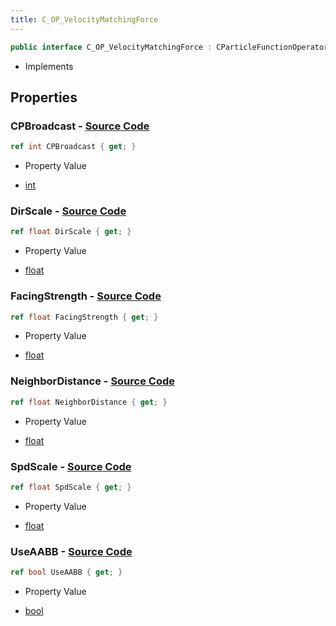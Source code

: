 ```yaml
---
title: C_OP_VelocityMatchingForce
---
```


```csharp
public interface C_OP_VelocityMatchingForce : CParticleFunctionOperator, CParticleFunction, ISchemaClass<CParticleFunction>, ISchemaClass<CParticleFunctionOperator>, ISchemaClass<C_OP_VelocityMatchingForce>, ISchemaField, ISchemaClass, INativeHandle
```

- Implements

## Properties

### **CPBroadcast** - [Source Code](https://github.com/swiftly-solution/swiftlys2/blob/main/managed/src/SwiftlyS2.Generated/Schemas/Interfaces/C_OP_VelocityMatchingForce.cs#L26)

```csharp
ref int CPBroadcast { get; }
```

- Property Value

- [int](https://learn.microsoft.com/dotnet/api/system.int32)

### **DirScale** - [Source Code](https://github.com/swiftly-solution/swiftlys2/blob/main/managed/src/SwiftlyS2.Generated/Schemas/Interfaces/C_OP_VelocityMatchingForce.cs#L16)

```csharp
ref float DirScale { get; }
```

- Property Value

- [float](https://learn.microsoft.com/dotnet/api/system.single)

### **FacingStrength** - [Source Code](https://github.com/swiftly-solution/swiftlys2/blob/main/managed/src/SwiftlyS2.Generated/Schemas/Interfaces/C_OP_VelocityMatchingForce.cs#L22)

```csharp
ref float FacingStrength { get; }
```

- Property Value

- [float](https://learn.microsoft.com/dotnet/api/system.single)

### **NeighborDistance** - [Source Code](https://github.com/swiftly-solution/swiftlys2/blob/main/managed/src/SwiftlyS2.Generated/Schemas/Interfaces/C_OP_VelocityMatchingForce.cs#L20)

```csharp
ref float NeighborDistance { get; }
```

- Property Value

- [float](https://learn.microsoft.com/dotnet/api/system.single)

### **SpdScale** - [Source Code](https://github.com/swiftly-solution/swiftlys2/blob/main/managed/src/SwiftlyS2.Generated/Schemas/Interfaces/C_OP_VelocityMatchingForce.cs#L18)

```csharp
ref float SpdScale { get; }
```

- Property Value

- [float](https://learn.microsoft.com/dotnet/api/system.single)

### **UseAABB** - [Source Code](https://github.com/swiftly-solution/swiftlys2/blob/main/managed/src/SwiftlyS2.Generated/Schemas/Interfaces/C_OP_VelocityMatchingForce.cs#L24)

```csharp
ref bool UseAABB { get; }
```

- Property Value

- [bool](https://learn.microsoft.com/dotnet/api/system.boolean)

